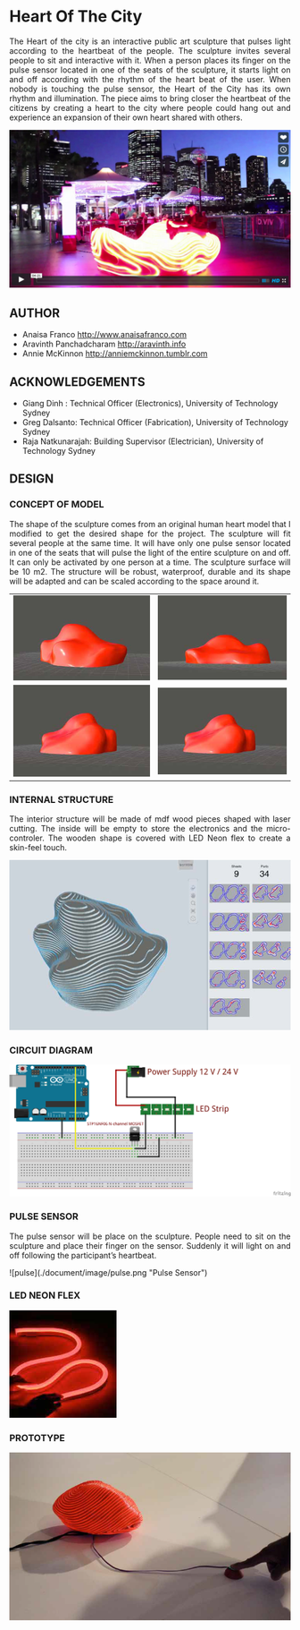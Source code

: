 Heart Of The City
==================================================================
<p align="justify">
The Heart of the city is an interactive public art sculpture that pulses light according to the heartbeat
of the people. The sculpture invites several people to sit and interactive with it.
When a person places its finger on the pulse sensor located in one of the seats of the sculpture,
it starts light on and off according with the rhythm of the heart beat of the user. When nobody is
touching the pulse sensor, the Heart of the City has its own rhythm and illumination.
The piece aims to bring closer the heartbeat of the citizens by creating a heart to the city where
people could hang out and experience an expansion of their own heart shared with others.
</p>

[![VIDEO](./image/vimeo.jpg)](https://vimeo.com/129294048 "Click to Watch!")

AUTHOR
--------------------------------------
- Anaisa Franco <http://www.anaisafranco.com>
- Aravinth Panchadcharam <http://aravinth.info>
- Annie McKinnon <http://anniemckinnon.tumblr.com>

ACKNOWLEDGEMENTS
--------------------------------------
- Giang Dinh : Technical Officer (Electronics), University of Technology Sydney
- Greg Dalsanto: Technical Officer (Fabrication), University of Technology Sydney
- Raja Natkunarajah: Building Supervisor (Electrician), University of Technology Sydney



DESIGN
--------------------------------------
### CONCEPT OF MODEL
<p align="justify">
The shape of the sculpture comes from an original human heart model that I
modified to get the desired shape for the project.
The sculpture will fit several people at the same time.
It will have only one pulse sensor located in one of the seats that will pulse the
light of the entire sculpture on and off. It can only be activated by one person at
a time.
The sculpture surface will be 10 m2.
The structure will be robust, waterproof, durable and its shape will be adapted
and can be scaled according to the space around it.
</p>

<table>
<td><img src="./document/image/model-2.png"></td>
<td><img src="./document/image/model-3.png"></td>
</tr>
<tr>
<td><img src="./document/image/model-4.png"></td>
<td><img src="./document/image/model-5.png"></td>
</tr>
</table>


### INTERNAL STRUCTURE
<p align="justify">
The interior structure will be made of mdf wood pieces shaped with laser cutting.
The inside will be empty to store the electronics and the micro-controler.
The wooden shape is covered with LED Neon flex to create a skin-feel touch.
</p>

![Layer](./document/image/layer-1.png "INTERNAL STRUCTURE")

### CIRCUIT DIAGRAM
![WIRING](./document/image/wiring.png "CIRCUIT DIAGRAM")

### PULSE SENSOR
<p align="justify">
The pulse sensor will be place on the sculpture. People need to sit on the sculpture
and place their finger on the sensor. Suddenly it will light on and off following
the participant’s heartbeat.
</p>
![pulse](./document/image/pulse.png "Pulse Sensor")


### LED NEON FLEX
![LED](./document/image/led-1.png "LED NEON")


### PROTOTYPE
![PROTOTYPE](./document/image/el-wire.png "PROTOTYPE")
